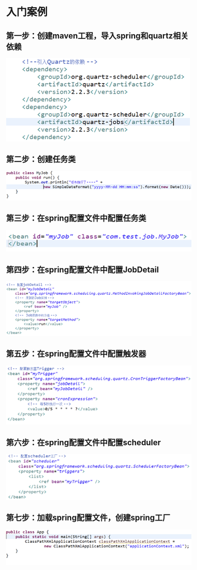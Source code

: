 # 入门案例

## 第一步：创建maven工程，导入spring和quartz相关依赖

![](../../.gitbook/assets/image%20%28210%29.png)

## 第二步：创建任务类

![](../../.gitbook/assets/image%20%28171%29.png)

## 第三步：在spring配置文件中配置任务类

![](../../.gitbook/assets/image%20%28160%29.png)

## 第四步：在spring配置文件中配置JobDetail

![](../../.gitbook/assets/image%20%2840%29.png)

## 第五步：在spring配置文件中配置触发器

![](../../.gitbook/assets/image%20%28100%29.png)

## 第六步：在spring配置文件中配置scheduler

![](../../.gitbook/assets/image%20%28136%29.png)

## 第七步：加载spring配置文件，创建spring工厂

![](../../.gitbook/assets/image%20%2871%29.png)

